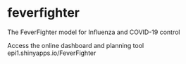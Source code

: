 # feverfighter
The FeverFighter model for Influenza and COVID-19 control

Access the online dashboard and planning tool
epi1.shinyapps.io/FeverFighter
